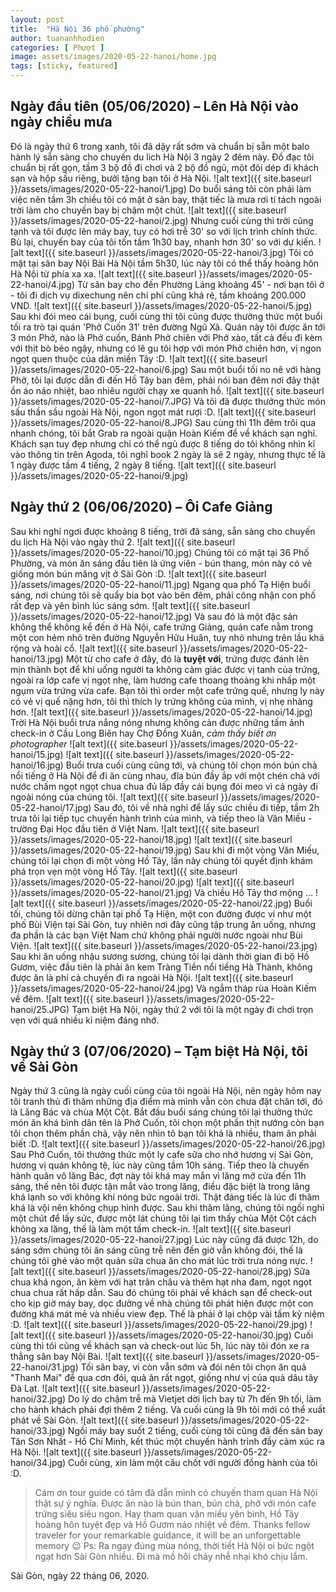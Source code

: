 ```yaml
---
layout: post
title:  "Hà Nội 36 phố phường"
author: tuananhhodien
categories: [ Phượt ]
image: assets/images/2020-05-22-hanoi/home.jpg
tags: [sticky, featured]
---
```


## Ngày đầu tiên (05/06/2020) – Lên Hà Nội vào ngày chiều mưa
Đó là ngày thứ 6 trong xanh, tôi đã dậy rất sớm và chuẩn bị sẵn một balo hành lý sẵn sàng cho chuyến du lich Hà Nội 3 ngày 2 đêm này.
Đồ đạc tôi chuẩn bị rất gọn, tầm 3 bộ đồ đi chơi và 2 bộ đồ ngủ, một đôi dép đi khách sạn và hộp sầu riêng, bưởi tặng bạn tôi ở Hà Nội. 
![alt text]({{ site.baseurl }}/assets/images/2020-05-22-hanoi/1.jpg)
Do buổi sáng tôi còn phải làm việc nên tầm 3h chiều tôi có mặt ở sân bay, thật tiếc là mưa rơi tí tách ngoài trời làm cho chuyến bay bị chậm một chút.
![alt text]({{ site.baseurl }}/assets/images/2020-05-22-hanoi/2.jpg)
Nhưng cuối cùng thì trời cũng tạnh và tôi được lên máy bay, tuy có hơi trễ 30' so với lịch trình chính thức. Bù lại, chuyến bay của tôi tốn tầm 1h30 bay, nhanh hơn 30' so với dự kiến.
![alt text]({{ site.baseurl }}/assets/images/2020-05-22-hanoi/3.jpg)
Tôi có mặt tại sân bay Nội Bài Hà Nội tầm 5h30, lúc này tôi có thể thấy hoàng hôn Hà Nội từ phía xa xa.
![alt text]({{ site.baseurl }}/assets/images/2020-05-22-hanoi/4.jpg)
Từ sân bay cho đến Phường Láng khoảng 45' - nơi bạn tôi ở - tôi đi dịch vụ dixechung nên chi phí cũng khá rẻ, tầm khoảng 200.000 VND.
![alt text]({{ site.baseurl }}/assets/images/2020-05-22-hanoi/5.jpg)
Sau khi đói meo cái bụng, cuối cùng thì tôi cũng được thưởng thức một buổi tối ra trò tại quán 'Phở Cuốn 31' trên đường Ngũ Xã.
Quán này tôi được ăn tới 3 món Phở, nào là Phở cuốn, Bánh Phở chiên với Phở xào, tất cả đều đi kèm với thịt bò béo ngậy, nhưng có lẽ gu tôi hợp với món Phở chiên hơn, vị ngon ngọt quen thuộc của dân miền Tây :D. 
![alt text]({{ site.baseurl }}/assets/images/2020-05-22-hanoi/6.jpg)
Sau một buổi tối no nê với hàng Phở, tôi lại được dẫn đi đến Hồ Tây ban đêm, phải nói ban đêm nơi đây thật ồn áo náo nhiệt, bao nhiêu người chạy xe quanh hồ.
![alt text]({{ site.baseurl }}/assets/images/2020-05-22-hanoi/7.JPG)
Và tôi đã được thưởng thức món sấu thần sầu ngoài Hà Nội, ngon ngọt mát rượi :D.
![alt text]({{ site.baseurl }}/assets/images/2020-05-22-hanoi/8.JPG)
Sau cùng thì 11h đêm trôi qua nhanh chóng, tôi bắt Grab ra ngoài quận Hoàn Kiếm để về khách sạn nghỉ.
Khách sạn tuy đẹp nhưng chỉ có thể ngủ được 8 tiếng do tôi không nhìn kĩ vào thông tin trên Agoda, tôi nghĩ book 2 ngày là sẽ 2 ngày, nhưng thực tế là 1 ngày được tầm 4 tiếng, 2 ngày 8 tiếng.
![alt text]({{ site.baseurl }}/assets/images/2020-05-22-hanoi/9.jpg)
## Ngày thứ 2 (06/06/2020) – Ôi Cafe Giảng
Sau khi nghỉ ngơi được khoảng 8 tiếng, trời đã sáng, sẵn sàng cho chuyến du lịch Hà Nội vào ngày thứ 2.
![alt text]({{ site.baseurl }}/assets/images/2020-05-22-hanoi/10.jpg)
Chúng tôi có mặt tại 36 Phố Phường, và món ăn sáng đầu tiên là ứng viên - bún thang, món này có vẻ giống món bún măng vịt ở Sài Gòn :D.
![alt text]({{ site.baseurl }}/assets/images/2020-05-22-hanoi/11.jpg)
Ngang qua phố Tạ Hiện buổi sáng, nơi chúng tôi sẽ quẩy bia bọt vào bên đêm, phải công nhận con phố rất đẹp và yên bình lúc sáng sớm.
![alt text]({{ site.baseurl }}/assets/images/2020-05-22-hanoi/12.jpg)
Và sau đó là một đặc sản không thể không kể đến ở Hà Nội, cafe trứng Giảng, quán cafe nằm trong một con hẻm nhỏ trên đường Nguyễn Hữu Huân, tuy nhỏ nhưng trên lầu khá rộng và hoài cổ.
![alt text]({{ site.baseurl }}/assets/images/2020-05-22-hanoi/13.jpg)
Một từ cho cafe ở đây, đó là **tuyệt với**, trứng được đánh lên mịn thành bọt để khi uống người ta không cảm giác được vị tanh của trứng, ngoài ra lớp cafe vị ngọt nhẹ, làm hương cafe thoang thoảng khi nhấp một ngụm vừa trứng vừa cafe.
Bạn tôi thì order một cafe trứng quế, nhưng ly này có vẻ vị quế nặng hơn, tôi thì thích ly trứng không của mình, vị nhẹ nhàng hơn.
![alt text]({{ site.baseurl }}/assets/images/2020-05-22-hanoi/14.jpg)
Trời Hà Nội buổi trưa nắng nóng nhưng không cản được những tấm ảnh check-in ở Cầu Long Biên hay Chợ Đồng Xuân, *cảm thấy biết ơn photographer*
![alt text]({{ site.baseurl }}/assets/images/2020-05-22-hanoi/15.jpg)
![alt text]({{ site.baseurl }}/assets/images/2020-05-22-hanoi/16.jpg)
Buổi trưa cuối cùng cũng tới, và chúng tôi chọn món bún chả nổi tiếng ở Hà Nội để đi ăn cùng nhau, đĩa bún đầy ắp với một chén chả với nước chấm ngọt ngọt chua chua đủ lấp đầy cái bụng đói meo vì cả ngày đi ngoài nóng của chúng tôi.
![alt text]({{ site.baseurl }}/assets/images/2020-05-22-hanoi/17.jpg)
Sau đó, tôi về nhà nghỉ để lấy sức chiều đi tiếp, tầm 2h trưa tôi lại tiếp tục chuyến hành trình của mình, và tiếp theo là Văn Miếu - trường Đại Học đầu tiên ở Việt Nam.
![alt text]({{ site.baseurl }}/assets/images/2020-05-22-hanoi/18.jpg)
![alt text]({{ site.baseurl }}/assets/images/2020-05-22-hanoi/19.jpg)
Sau khi đi một vòng Văn Miếu, chúng tôi lại chọn đi một vòng Hồ Tây, lần này chúng tôi quyết định khám phá trọn vẹn một vòng Hồ Tây.
![alt text]({{ site.baseurl }}/assets/images/2020-05-22-hanoi/20.jpg)
![alt text]({{ site.baseurl }}/assets/images/2020-05-22-hanoi/21.jpg)
Và chiều Hồ Tây thơ mộng ...
![alt text]({{ site.baseurl }}/assets/images/2020-05-22-hanoi/22.jpg)
Buổi tối, chúng tôi dừng chân tại phố Tạ Hiện, một con đường được ví như một phố Bùi Viện tại Sài Gòn, tuy nhiên nơi đây cũng tập trung ăn uống, nhưng đa phần là các bạn Việt Nam chứ không phải người nước ngoài như Bùi Viện.
![alt text]({{ site.baseurl }}/assets/images/2020-05-22-hanoi/23.jpg)
Sau khi ăn uống nhậu sương sương, chúng tôi lại dành thời gian đi bộ Hồ Gươm, việc đầu tiên là phải ăn kem Tràng Tiền nổi tiếng Hà Thành, không được ăn là phí cả chuyến đi ra ngoài Hà Nội.
![alt text]({{ site.baseurl }}/assets/images/2020-05-22-hanoi/24.jpg)
Và ngắm tháp rùa Hoàn Kiếm về đêm.
![alt text]({{ site.baseurl }}/assets/images/2020-05-22-hanoi/25.JPG)
Tạm biệt Hà Nội, ngày thứ 2 với tôi là một ngày đi chơi trọn vẹn với quá nhiều kỉ niệm đáng nhớ.
## Ngày thứ 3 (07/06/2020) – Tạm biệt Hà Nội, tôi về Sài Gòn
Ngày thứ 3 cũng là ngày cuối cùng của tôi ngoài Hà Nội, nên ngày hôm nay tôi tranh thủ đi thăm những địa điểm mà mình vẫn còn chưa đặt chân tới, đó là Lăng Bác và chùa Một Cột.
Bắt đầu buổi sáng chúng tôi lại thưởng thức món ăn khá bình dân tên là Phở Cuốn, tôi chọn một phần thịt nướng còn bạn tôi chọn thêm phần chả, vậy nên nhìn tô bạn tôi khá là nhiều, tham ăn phải biết :D.
![alt text]({{ site.baseurl }}/assets/images/2020-05-22-hanoi/26.jpg)
Sau Phở Cuốn, tôi thưởng thức một ly cafe sữa cho nhớ hương vị Sài Gòn, hương vị quán không tệ, lúc này cũng tầm 10h sáng.
Tiếp theo là chuyến hành quân vô lăng Bác, đợt này tôi khá may mắn vì lăng mở cửa đến 11h sáng, thế nên tôi được tận mắt vào trong lăng, điều đặc biệt là trong lăng khá lạnh so với không khí nóng bức ngoài trời. Thật đáng tiếc là lúc đi thăm khá là vội nên không chụp hình được.
Sau khi thăm lăng, chúng tôi ngồi nghỉ một chút để lấy sức, được một lát chúng tôi lại tìm thấy chùa Một Cột cách không xa lăng, thế là làm một tấm check-in.
![alt text]({{ site.baseurl }}/assets/images/2020-05-22-hanoi/27.jpg)
Lúc này cũng đã được 12h, do sáng sớm chúng tôi ăn sáng cũng trễ nên đến giờ vẫn không đói, thế là chúng tôi ghé vào một quán sữa chua ăn cho mát lúc trời trưa nóng nực.
![alt text]({{ site.baseurl }}/assets/images/2020-05-22-hanoi/28.jpg)
Sữa chua khá ngon, ăn kèm với hạt trân châu và thêm hạt nha đam, ngọt ngọt chua chua rất hấp dẫn.
Sau đó chúng tôi phải về khách sạn để check-out cho kịp giờ máy bay, dọc đường về nhà chúng tôi phát hiện được một con đường khá mát mẻ và nhiều view đẹp. Thế là phải ở lại chộp vài tấm kỷ niệm :D.
![alt text]({{ site.baseurl }}/assets/images/2020-05-22-hanoi/29.jpg)
![alt text]({{ site.baseurl }}/assets/images/2020-05-22-hanoi/30.jpg)
Cuối cùng thì tôi cũng về khách sạn và check-out lúc 5h, lúc này tôi đón xe ra thẳng sân bay Nội Bài.
![alt text]({{ site.baseurl }}/assets/images/2020-05-22-hanoi/31.jpg)
Tối sân bay, vì còn vẫn sớm và đói nên tôi chọn ăn quả "Thanh Mai" để qua cơn đói, quả ăn rất ngọt, giống như vị của quả dâu tây Đà Lạt.
![alt text]({{ site.baseurl }}/assets/images/2020-05-22-hanoi/32.jpg)
Do lý do chậm trễ mà Vietjet dời lịch bay từ 7h đến 9h tối, làm cho hành khách phải đợi thêm 2 tiếng.
Và cuối cùng là 9h tôi mới có thể xuất phát về Sài Gòn.
![alt text]({{ site.baseurl }}/assets/images/2020-05-22-hanoi/33.jpg)
Ngồi máy bay suốt 2 tiếng, cuối cùng tôi cũng đã đến sân bay Tân Sơn Nhất - Hồ Chí Minh, kết thúc một chuyến hành trình đầy cảm xúc ra Hà Nội.
![alt text]({{ site.baseurl }}/assets/images/2020-05-22-hanoi/34.jpg)
Cuối cùng, xin làm một câu chốt với người đồng hành của tôi :D.
> Cám ơn tour guide có tâm đã dẫn mình có chuyến tham quan Hà Nội thật sự ý nghĩa. Được ăn nào là bún than, bún chả, phở với món cafe trứng siêu siêu ngon. Hay tham quan văn miếu yên bình, Hồ Tây hoàng hôn tuyệt đẹp và Hồ Gươm náo nhiệt về đêm. Thanks fellow traveler for your remarkable guidance, it will be an unforgettable memory 😉
Ps: Ra ngay đúng mùa nóng, thời tiết Hà Nội oi bức ngột ngạt hơn Sài Gòn nhiều. Đi mà mồ hôi chảy nhễ nhại khó chịu lắm.

Sài Gòn, ngày 22 tháng 06, 2020.